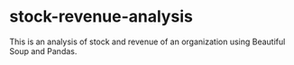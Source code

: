# stock-revenue-analysis
This is an analysis of stock and revenue of an organization using Beautiful Soup and Pandas.
